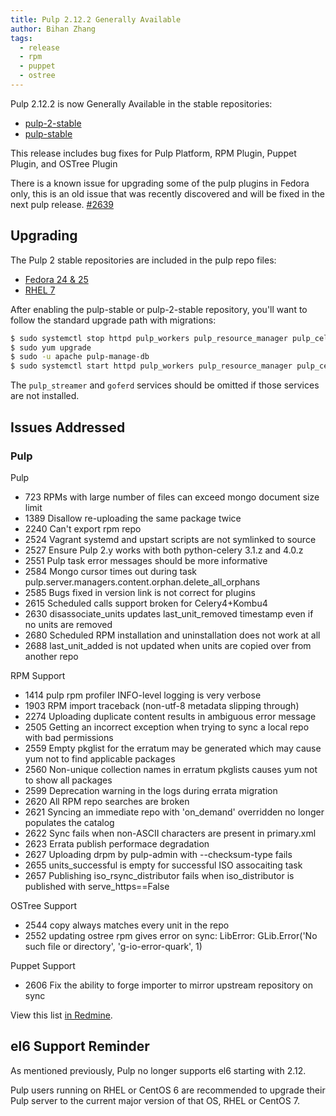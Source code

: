 ```yaml
---
title: Pulp 2.12.2 Generally Available
author: Bihan Zhang
tags:
  - release
  - rpm
  - puppet
  - ostree
---
```


Pulp 2.12.2 is now Generally Available in the stable repositories:

* [pulp-2-stable](https://repos.fedorapeople.org/pulp/pulp/stable/2/)
* [pulp-stable](https://repos.fedorapeople.org/pulp/pulp/stable/latest/)

This release includes bug fixes for Pulp Platform, RPM Plugin, Puppet Plugin, and OSTree Plugin

There is a known issue for upgrading some of the pulp plugins in Fedora only, this is an old issue that was recently discovered and will be fixed in the next pulp release.
[#2639](https://pulp.plan.io/issues/2639)


## Upgrading

The Pulp 2 stable repositories are included in the pulp repo files:

- [Fedora 24 & 25](https://repos.fedorapeople.org/repos/pulp/pulp/fedora-pulp.repo)
- [RHEL 7](https://repos.fedorapeople.org/repos/pulp/pulp/rhel-pulp.repo)

After enabling the pulp-stable or pulp-2-stable repository, you'll want to follow the standard
upgrade path with migrations:

```sh
$ sudo systemctl stop httpd pulp_workers pulp_resource_manager pulp_celerybeat pulp_streamer goferd
$ sudo yum upgrade
$ sudo -u apache pulp-manage-db
$ sudo systemctl start httpd pulp_workers pulp_resource_manager pulp_celerybeat pulp_streamer goferd
```

The `pulp_streamer` and `goferd` services should be omitted if those services are not installed.


## Issues Addressed

### Pulp

Pulp
- 723	RPMs with large number of files can exceed mongo document size limit
- 1389	Disallow re-uploading the same package twice
- 2240	Can't export rpm repo
- 2524	Vagrant systemd and upstart scripts are not symlinked to source
- 2527	Ensure Pulp 2.y works with both python-celery 3.1.z and 4.0.z
- 2551	Pulp task error messages should be more informative
- 2584	Mongo cursor times out during task pulp.server.managers.content.orphan.delete_all_orphans
- 2585	Bugs fixed in version link is not correct for plugins
- 2615	Scheduled calls support broken for Celery4+Kombu4
- 2630	disassociate_units updates last_unit_removed timestamp even if no units are removed
- 2680	Scheduled RPM installation and uninstallation does not work at all
- 2688	last_unit_added is not updated when units are copied over from another repo



RPM Support
- 1414	pulp rpm profiler INFO-level logging is very verbose
- 1903	RPM import traceback (non-utf-8 metadata slipping through)
- 2274	Uploading duplicate content results in ambiguous error message
- 2505	Getting an incorrect exception when trying to sync a local repo with bad permissions
- 2559	Empty pkglist for the erratum may be generated which may cause yum not to find applicable packages
- 2560	Non-unique collection names in erratum pkglists causes yum not to show all packages
- 2599	Deprecation warning in the logs during errata migration
- 2620	All RPM repo searches are broken
- 2621	Syncing an immediate repo with 'on_demand' overridden no longer populates the catalog
- 2622	Sync fails when non-ASCII characters are present in primary.xml
- 2623	Errata publish performace degradation
- 2627	Uploading drpm by pulp-admin with --checksum-type fails
- 2655	units_successful is empty for successful ISO assocaiting task
- 2657	Publishing iso_rsync_distributor fails when iso_distributor is published with serve_https==False


OSTree Support
- 2544    copy always matches every unit in the repo
- 2552	updating ostree rpm gives error on sync: LibError: GLib.Error('No such file or directory', 'g-io-error-quark', 1)


Puppet Support
- 2606	Fix the ability to forge importer to mirror upstream repository on sync

View this list [in Redmine](http://bit.ly/2mnYfxD).


## el6 Support Reminder

As mentioned previously, Pulp no longer supports el6 starting with 2.12.

Pulp users running on RHEL or CentOS 6 are recommended to upgrade their Pulp server to
the current major version of that OS, RHEL or CentOS 7.
